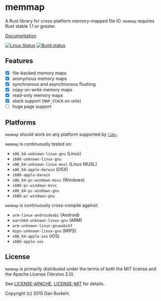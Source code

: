 # memmap

A Rust library for cross-platform memory-mapped file IO. `memmap` requires Rust
stable 1.1 or greater.

[Documentation](https://danburkert.github.io/memmap-rs/memmap/index.html)

[![Linux Status](https://travis-ci.org/danburkert/memmap-rs.svg?branch=master)](https://travis-ci.org/danburkert/memmap-rs)
[![Build status](https://ci.appveyor.com/api/projects/status/ubka00959pstatkg/branch/master?svg=true)](https://ci.appveyor.com/project/danburkert/mmap)

## Features

- [x] file-backed memory maps
- [x] anonymous memory maps
- [x] synchronous and asynchronous flushing
- [x] copy-on-write memory maps
- [x] read-only memory maps
- [x] stack support (`MAP_STACK` on unix)
- [ ] huge page support

## Platforms

`memmap` should work on any platform supported by
[`libc`](https://github.com/rust-lang-nursery/libc#platforms-and-documentation).

`memmap` is continuously tested on:
  * `x86_64-unknown-linux-gnu` (Linux)
  * `i686-unknown-linux-gnu`
  * `x86_64-unknown-linux-musl` (Linux MUSL)
  * `x86_64-apple-darwin` (OSX)
  * `i686-apple-darwin`
  * `x86_64-pc-windows-msvc` (Windows)
  * `i686-pc-windows-msvc`
  * `x86_64-pc-windows-gnu`
  * `i686-pc-windows-gnu`

`memmap` is continuously cross-compile against:
  * `arm-linux-androideabi` (Android)
  * `aarch64-unknown-linux-gnu` (ARM)
  * `arm-unknown-linux-gnueabihf`
  * `mips-unknown-linux-gnu` (MIPS)
  * `x86_64-apple-ios` (iOS)
  * `i686-apple-ios`

## License

`memmap` is primarily distributed under the terms of both the MIT license and the
Apache License (Version 2.0).

See [LICENSE-APACHE](LICENSE-APACHE), [LICENSE-MIT](LICENSE-MIT) for details.

Copyright (c) 2015 Dan Burkert.
